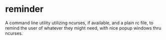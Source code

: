 reminder
========

A command line utility utilizing ncurses, if available, and a plain rc file, to remind the user of whatever they might need, with nice popup windows thru ncurses.
